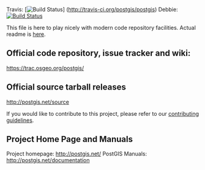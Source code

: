 Travis: [![Build Status](https://secure.travis-ci.org/postgis/postgis.png)]
(http://travis-ci.org/postgis/postgis) Debbie: [![Build Status](http://debbie.postgis.net:8080/buildStatus/icon?job=PostGIS_2.3)](http://debbie.postgis.net:8080/view/PostGIS/job/PostGIS_2.3/)

This file is here to play nicely with modern code repository facilities.
Actual readme is [here](README.postgis).

## Official code repository, issue tracker and wiki:
https://trac.osgeo.org/postgis/

## Official source tarball releases
http://postgis.net/source

If you would like to contribute to this project, please refer to our
[contributing guidelines](CONTRIBUTING.md).

## Project Home Page and Manuals
Project homepage: http://postgis.net/
PostGIS Manuals: http://postgis.net/documentation
